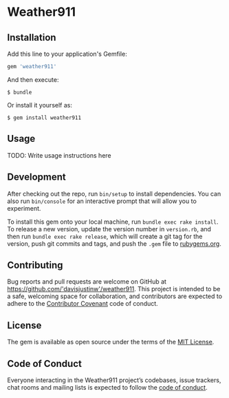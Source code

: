 # Weather911




## Installation

Add this line to your application's Gemfile:

```ruby
gem 'weather911'
```

And then execute:

    $ bundle

Or install it yourself as:

    $ gem install weather911

## Usage

TODO: Write usage instructions here

## Development

After checking out the repo, run `bin/setup` to install dependencies. You can also run `bin/console` for an interactive prompt that will allow you to experiment.

To install this gem onto your local machine, run `bundle exec rake install`. To release a new version, update the version number in `version.rb`, and then run `bundle exec rake release`, which will create a git tag for the version, push git commits and tags, and push the `.gem` file to [rubygems.org](https://rubygems.org).

## Contributing

Bug reports and pull requests are welcome on GitHub at https://github.com/'davisjustinw'/weather911. This project is intended to be a safe, welcoming space for collaboration, and contributors are expected to adhere to the [Contributor Covenant](http://contributor-covenant.org) code of conduct.

## License

The gem is available as open source under the terms of the [MIT License](https://opensource.org/licenses/MIT).

## Code of Conduct

Everyone interacting in the Weather911 project’s codebases, issue trackers, chat rooms and mailing lists is expected to follow the [code of conduct](https://github.com/'davisjustinw'/weather911/blob/master/CODE_OF_CONDUCT.md).
